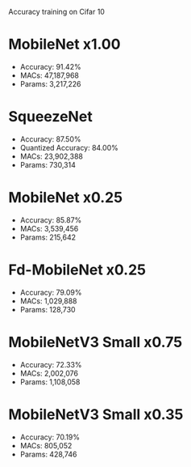 Accuracy training on Cifar 10

# MobileNet x1.00
* Accuracy: 91.42%
* MACs: 47,187,968
* Params: 3,217,226

# SqueezeNet
* Accuracy: 87.50%
* Quantized Accuracy: 84.00%
* MACs: 23,902,388
* Params: 730,314

# MobileNet x0.25
* Accuracy: 85.87%
* MACs: 3,539,456
* Params: 215,642

# Fd-MobileNet x0.25
* Accuracy: 79.09%
* MACs: 1,029,888
* Params: 128,730

# MobileNetV3 Small x0.75
* Accuracy: 72.33%
* MACs: 2,002,076
* Params: 1,108,058

# MobileNetV3 Small x0.35
* Accuracy: 70.19%
* MACs: 805,052
* Params: 428,746

